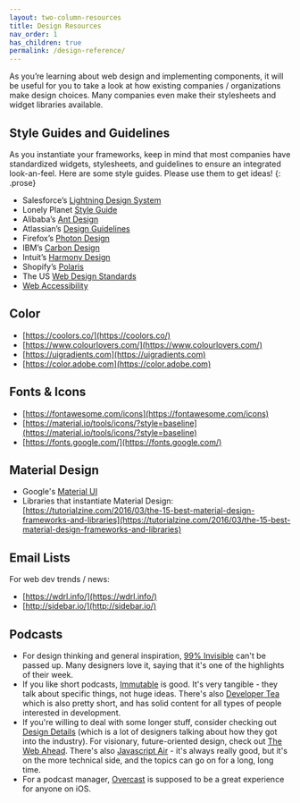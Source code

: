 ```yaml
---
layout: two-column-resources
title: Design Resources
nav_order: 1
has_children: true
permalink: /design-reference/
---
```


As you’re learning about web design and implementing components, it will be useful for you to take a look at how existing companies / organizations make design choices. Many companies even make their stylesheets and widget libraries available.

## Style Guides and Guidelines
As you instantiate your frameworks, keep in mind that most companies have standardized widgets, stylesheets, and guidelines to ensure an integrated look-an-feel. Here are some style guides. Please use them to get ideas!
{: .prose}

* Salesforce’s [Lightning Design System](https://www.lightningdesignsystem.com)
* Lonely Planet [Style Guide](https://rizzo.lonelyplanet.com/styleguide/design-elements/colours)
* Alibaba’s [Ant Design](https://ant.design)
* Atlassian’s [Design Guidelines](https://atlassian.design/)
* Firefox’s [Photon Design](https://design.firefox.com/photon/welcome.html)
* IBM’s [Carbon Design](http://carbondesignsystem.com)
* Intuit’s [Harmony Design](http://harmony.intuit.com)
* Shopify’s [Polaris](https://polaris.shopify.com)
* The US [Web Design Standards](https://designsystem.digital.gov/)
* [Web Accessibility](https://turretcss.com/)

## Color
* [https://coolors.co/](https://coolors.co/) 
* [https://www.colourlovers.com/](https://www.colourlovers.com/) 
* [https://uigradients.com](https://uigradients.com)
* [https://color.adobe.com](https://color.adobe.com)

## Fonts & Icons
* [https://fontawesome.com/icons](https://fontawesome.com/icons) 
* [https://material.io/tools/icons/?style=baseline](https://material.io/tools/icons/?style=baseline) 
* [https://fonts.google.com/](https://fonts.google.com/) 

## Material Design
* Google's [Material UI](https://material.io/guidelines/)
* Libraries that instantiate Material Design: [https://tutorialzine.com/2016/03/the-15-best-material-design-frameworks-and-libraries](https://tutorialzine.com/2016/03/the-15-best-material-design-frameworks-and-libraries)

## Email Lists
For web dev trends / news:
* [https://wdrl.info/](https://wdrl.info/)
* [http://sidebar.io/](http://sidebar.io/)

## Podcasts
* For design thinking and general inspiration, [99% Invisible](http://99percentinvisible.org/) can't be passed up. Many designers love it, saying that it's one of the highlights of their week.
* If you like short podcasts, [Immutable](https://spec.fm/podcasts/immutable) is good. It's very tangible - they talk about specific things, not huge ideas. There's also [Developer Tea](https://spec.fm/podcasts/developer-tea) which is also pretty short, and has solid content for all types of people interested in development.
* If you're willing to deal with some longer stuff, consider checking out [Design Details](https://spec.fm/podcasts/design-details) (which is a lot of designers talking about how they got into the industry). For visionary, future-oriented design, check out [The Web Ahead](http://5by5.tv/webahead). There's also [Javascript Air](https://javascriptair.com/) - it's always really good, but it's on the more technical side, and the topics can go on for a long, long time.
* For a podcast manager, [Overcast](https://overcast.fm/) is supposed to be a great experience for anyone on iOS.